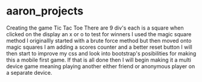 # aaron_projects
Creating the game Tic Tac Toe
There are 9 div's each is a square when clicked on the display an x or o
to test for winners I used the magic square method
I originallly started with a brute force method but then moved onto magic squares
I am adding a scores counter and a better reset button I will then start to improve my css and look into bootstrap's posibilities for making this a mobile first game.
If that is all done then I will begin making it a multi device game meaning playing another either friend or anonymous player on a separate device.
